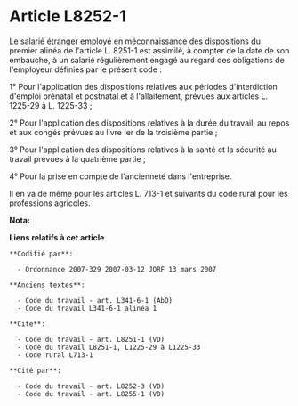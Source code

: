 # Article L8252-1

Le salarié étranger employé en méconnaissance des dispositions du premier alinéa de l'article L. 8251-1 est assimilé, à
compter de la date de son embauche, à un salarié régulièrement engagé au regard des obligations de l'employeur définies par
le présent code :

1° Pour l'application des dispositions relatives aux périodes d'interdiction d'emploi prénatal et postnatal et à
l'allaitement, prévues aux articles L. 1225-29 à L. 1225-33 ;

2° Pour l'application des dispositions relatives à la durée du travail, au repos et aux congés prévues au livre Ier de la
troisième partie ;

3° Pour l'application des dispositions relatives à la santé et la sécurité au travail prévues à la quatrième partie ;

4° Pour la prise en compte de l'ancienneté dans l'entreprise.

Il en va de même pour les articles L. 713-1 et suivants du code rural pour les professions agricoles.

**Nota:**



**Liens relatifs à cet article**

	**Codifié par**:

	  - Ordonnance 2007-329 2007-03-12 JORF 13 mars 2007

	**Anciens textes**:

	  - Code du travail - art. L341-6-1 (AbD)
	  - Code du travail L341-6-1 alinéa 1

	**Cite**:

	  - Code du travail - art. L8251-1 (VD)
	  - Code du travail L8251-1, L1225-29 à L1225-33
	  - Code rural L713-1

	**Cité par**:

	  - Code du travail - art. L8252-3 (VD)
	  - Code du travail - art. L8255-1 (VD)
